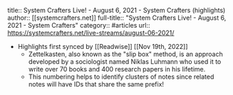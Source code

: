 title:: System Crafters Live! - August 6, 2021 - System Crafters (highlights)
author:: [[systemcrafters.net]]
full-title:: "System Crafters Live! - August 6, 2021 - System Crafters"
category:: #articles
url:: https://systemcrafters.net/live-streams/august-06-2021/

- Highlights first synced by [[Readwise]] [[Nov 19th, 2022]]
	- Zettelkasten, also known as the "slip box" method, is an approach developed by a sociologist named Niklas Luhmann who used it to write over 70 books and 400 research papers in his lifetime.
	- This numbering helps to identify clusters of notes since related notes will have IDs that share the same prefix!